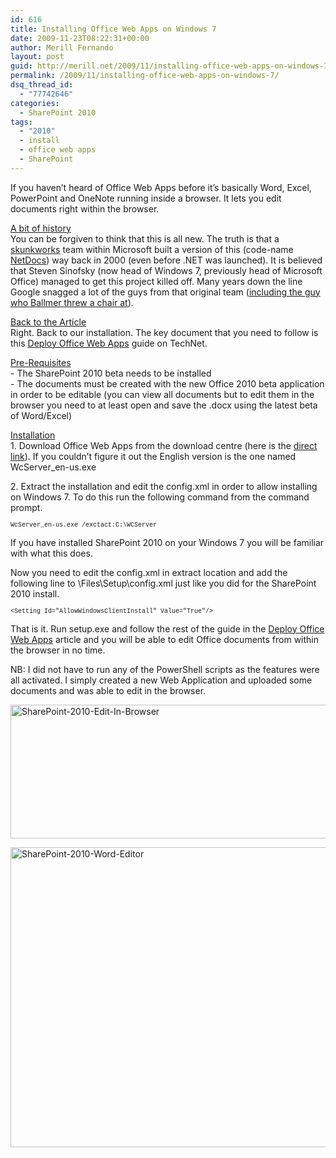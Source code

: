 ```yaml
---
id: 616
title: Installing Office Web Apps on Windows 7
date: 2009-11-23T08:22:31+00:00
author: Merill Fernando
layout: post
guid: http://merill.net/2009/11/installing-office-web-apps-on-windows-7/
permalink: /2009/11/installing-office-web-apps-on-windows-7/
dsq_thread_id:
  - "77742646"
categories:
  - SharePoint 2010
tags:
  - "2010"
  - install
  - office web apps
  - SharePoint
---
```

<p>If you haven’t heard of Office Web Apps before it’s basically Word, Excel, PowerPoint and OneNote running inside a browser. It lets you edit documents right within the browser. </p>  <p><u>A bit of history     <br /></u>You can be forgiven to think that this is all new. The truth is that a <a href="http://en.wikipedia.org/wiki/Skunkworks_project">skunkworks</a> team within Microsoft built a version of this (code-name <a href="http://www.zdnet.com.au/news/business/soa/Netdocs-Microsoft-s-Net-poster-child-/0,139023166,120107888,00.htm?omnRef=http://www.google.com.au/search?rlz=1C1GGLS_enAU334AU334&amp;sourceid=chrome&amp;ie=UTF-8&amp;q=net%20docs">NetDocs</a>) way back in 2000 (even before .NET was launched). It is believed that Steven Sinofsky (now head of Windows 7, previously head of Microsoft Office) managed to get this project killed off. Many years down the line Google snagged a lot of the guys from that original team (<a href="http://en.wikipedia.org/wiki/Mark_Lucovsky">including the guy who Ballmer threw a chair at</a>). </p>  <p><u>Back to the Article     <br /></u>Right. Back to our installation. The key document that you need to follow is this <a href="http://technet.microsoft.com/en-us/library/ee695758(office.14).aspx">Deploy Office Web Apps</a> guide on TechNet.</p>  <p><u>Pre-Requisites     <br /></u>- The SharePoint 2010 beta needs to be installed    <br />- The documents must be created with the new Office 2010 beta application in order to be editable (you can view all documents but to edit them in the browser you need to at least open and save the .docx using the latest beta of Word/Excel)</p>  <p><u>Installation     <br /></u>1. Download Office Web Apps from the download centre (here is the <a href="http://www.microsoft.com/downloads/details.aspx?FamilyID=27d81b1c-18ae-4983-8e1c-224bb747eb99&amp;displaylang=en">direct link</a>). If you couldn’t figure it out the English version is the one named WcServer_en-us.exe </p>  <p>2. Extract the installation and edit the config.xml in order to allow installing on Windows 7. To do this run the following command from the command prompt.</p>  <p><font size="1" face="Courier New">WcServer_en-us.exe /exctact:C:\WCServer</font></p>  <p>If you have installed SharePoint 2010 on your Windows 7 you will be familiar with what this does.</p>  <p>Now you need to edit the config.xml in extract location and add the following line to \Files\Setup\config.xml just like you did for the SharePoint 2010 install.</p>  <p><font size="1" face="Courier New">&lt;Setting Id=&quot;AllowWindowsClientInstall&quot; Value=&quot;True&quot;/&gt;</font></p>  <p>That is it. Run setup.exe and follow the rest of the guide in the <a href="http://technet.microsoft.com/en-us/library/ee695758(office.14).aspx">Deploy Office Web Apps</a> article and you will be able to edit Office documents from within the browser in no time.</p>  <p>NB: I did not have to run any of the PowerShell scripts as the features were all activated. I simply created a new Web Application and uploaded some documents and was able to edit in the browser.</p>  <p><a href="https://merill.net/wp-content/uploads/2009/11/SharePoint2010EditInBrowser.png"><img style="border-bottom: 0px; border-left: 0px; display: inline; border-top: 0px; border-right: 0px" title="SharePoint-2010-Edit-In-Browser" border="0" alt="SharePoint-2010-Edit-In-Browser" src="https://merill.net/wp-content/uploads/2009/11/SharePoint2010EditInBrowser_thumb.png" width="574" height="214" /></a> </p>  <p><a href="https://merill.net/wp-content/uploads/2009/11/SharePoint2010WordEditor.png"><img style="border-bottom: 0px; border-left: 0px; display: inline; border-top: 0px; border-right: 0px" title="SharePoint-2010-Word-Editor" border="0" alt="SharePoint-2010-Word-Editor" src="https://merill.net/wp-content/uploads/2009/11/SharePoint2010WordEditor_thumb.png" width="626" height="480" /></a></p>